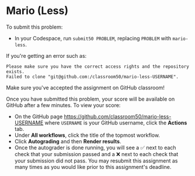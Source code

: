 # Mario (Less)

To submit this problem:

* In your Codespace, run `submit50 PROBLEM`, replacing `PROBLEM` with `mario-less`.

If you're getting an error such as:

```
Please make sure you have the correct access rights and the repository exists.
Failed to clone "git@github.com:/classroom50/mario-less-USERNAME".
```

Make sure you've accepted the assignment on GitHub classroom!

Once you have submitted this problem, your score will be available on GitHub after a few minutes. To view your score:

* On the GitHub page https://github.com/classroom50/mario-less-USERNAME where `USERNAME` is your GitHub username, click the **Actions** tab.
* Under **All workflows**, click the title of the topmost workflow.
* Click **Autograding** and then **Render results**.
* Once the autograder is done running, you will see a ✅ next to each check that your submission passed and a ❌ next to each check that your submission did not pass. You may resubmit this assignment as many times as you would like prior to this assignment's deadline.

